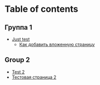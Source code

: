 # Table of contents

## Группа 1

* [Just test](README.md)
  * [Как добавить вложенную страницу](gruppa-1/test-1/kak-dobavit-vlozhennuyu-stranicu.md)

## Group 2

* [Test 2](group-2/test-2.md)
* [Тестовая страница 2](group-2/page-1.md)
